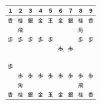 １ | ２ | ３ | ４ | ５ | ６ | ７ | ８ | ９
--- | --- | --- | --- | --- | --- | --- | --- | ---
香 | 桂 | 銀 | 金 | 王 | 金 | 銀 | 桂 | 香
　 | 飛 | 　 | 　 | 　 | 　 | 　 | 角 | 　
歩 | 歩 | 歩 | 歩 | 歩 | 　 | 　 | 歩 | 歩
　 | 　 | 　 | 　 | 　 | 歩 | 歩 | 　 | 　
　 | 　 | 　 | 　 | 　 | 　 | 　 | 　 | 　
歩 | 　 | 　 | 　 | 　 | 　 | 　 | 　 | 　
　 | 歩 | 歩 | 歩 | 歩 | 歩 | 歩 | 歩 | 歩
　 | 角 | 　 | 　 | 　 | 　 | 　 | 飛 | 　
香 | 桂 | 銀 | 金 | 玉 | 金 | 銀 | 桂 | 香
